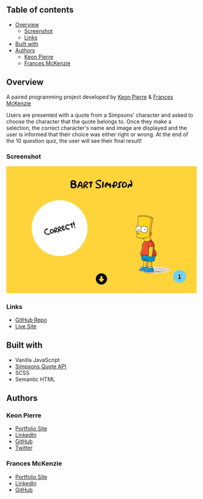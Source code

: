 ## Table of contents

- [Overview](#overview)
  - [Screenshot](#screenshot)
  - [Links](#links)
- [Built with](#built-with)
- [Authors](#authors)
  - [Keon Pierre](#keon-pierre)
  - [Frances McKenzie](#frances-mckenzie)

## Overview

A paired programming project developed by [Keon Pierre](#keon-pierre) & [Frances McKenzie](#frances-mckenzie)  

Users are presented with a quote from a Simpsons' character and asked to choose the character that the quote belongs to. Once they make a selection, the correct character's name and image are displayed and the user is informed that their choice was either right or wrong. At the end of the 10 question quiz, the user will see their final result!

### Screenshot

![](./screenshot.webp)

### Links

- [GitHub Repo](https://github.com/paired-project/simpsons-quote-trivia)
- [Live Site](https://simpsons-quote-trivia.netlify.app/)

## Built with

- Vanilla JavaScript
- [Simpsons Quote API](https://thesimpsonsquoteapi.glitch.me/)
- SCSS
- Semantic HTML

## Authors

### Keon Pierre 

- [Portfolio Site](https://www.keonpierre.ca/)
- [LinkedIn](https://www.linkedin.com/in/keonpierre/)
- [GitHub](https://github.com/keonp)
- [Twitter](https://twitter.com/Whatsupkeke)

### Frances McKenzie

- [Portfolio Site](https://francesm.dev)
- [LinkedIn](https://www.linkedin.com/in/fr-ncesm/)
- [GitHub](https://github.com/frances-m)

